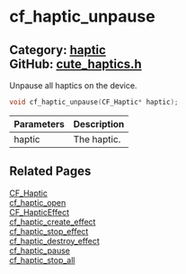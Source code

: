 # cf_haptic_unpause

Category: [haptic](https://github.com/RandyGaul/cute_framework/blob/master/docs/api_reference?id=haptic)  
GitHub: [cute_haptics.h](https://github.com/RandyGaul/cute_framework/blob/master/include/cute_haptics.h)  
---

Unpause all haptics on the device.

```cpp
void cf_haptic_unpause(CF_Haptic* haptic);
```

Parameters | Description
--- | ---
haptic | The haptic.

## Related Pages

[CF_Haptic](https://github.com/RandyGaul/cute_framework/blob/master/docs/haptic/cf_haptic.md)  
[cf_haptic_open](https://github.com/RandyGaul/cute_framework/blob/master/docs/haptic/cf_haptic_open.md)  
[CF_HapticEffect](https://github.com/RandyGaul/cute_framework/blob/master/docs/haptic/cf_hapticeffect.md)  
[cf_haptic_create_effect](https://github.com/RandyGaul/cute_framework/blob/master/docs/haptic/cf_haptic_create_effect.md)  
[cf_haptic_stop_effect](https://github.com/RandyGaul/cute_framework/blob/master/docs/haptic/cf_haptic_stop_effect.md)  
[cf_haptic_destroy_effect](https://github.com/RandyGaul/cute_framework/blob/master/docs/haptic/cf_haptic_destroy_effect.md)  
[cf_haptic_pause](https://github.com/RandyGaul/cute_framework/blob/master/docs/haptic/cf_haptic_pause.md)  
[cf_haptic_stop_all](https://github.com/RandyGaul/cute_framework/blob/master/docs/haptic/cf_haptic_stop_all.md)  
